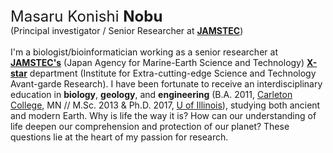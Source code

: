 <div style="font-size:x-large">Masaru Konishi <b><b>Nobu</b></b></div>
(Principal investigator / Senior Researcher at <b><b><a href='https://www.jamstec.go.jp/e/'>JAMSTEC</a></b></b>)<br /><br />
I'm a biologist/bioinformatician working as a senior researcher at <b><b><a href='https://www.jamstec.go.jp/e/'>JAMSTEC's</a></b></b> (Japan Agency for Marine-Earth Science and Technology) <b><b><a href='https://www.jamstec.go.jp/xstar/e/'>X-star</a></b></b> department (Institute for Extra-cutting-edge Science and Technology Avant-garde Research). I have been fortunate to receive an interdisciplinary education in <b><b>biology</b></b>, <b><b>geology</b></b>, and <b><b>engineering</b></b> (B.A. 2011, <a href='https://www.carleton.edu'>Carleton College</a>, MN // M.Sc. 2013 & Ph.D. 2017, <a href='https://cee.illinois.edu'>U of Illinois</a>), studying both ancient and modern Earth. Why is life the way it is? How can our understanding of life deepen our comprehension and protection of our planet? These questions lie at the heart of my passion for research.
